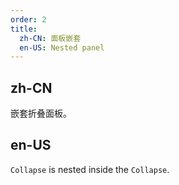 ```yaml
---
order: 2
title:
  zh-CN: 面板嵌套
  en-US: Nested panel
---
```


## zh-CN

嵌套折叠面板。

## en-US

`Collapse` is nested inside the `Collapse`.

